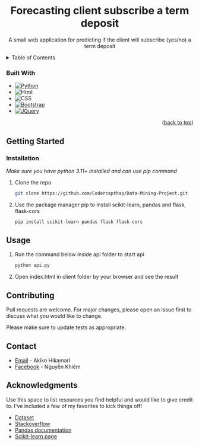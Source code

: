 <!-- PROJECT LOGO -->
<br />
<div align="center">
  <h1 align="center">Forecasting client subscribe a term deposit </h1>

  <p align="center">
    A small web application for predicting if the client will subscribe (yes/no) a term deposit </p>
</div>



<!-- TABLE OF CONTENTS -->
<details>
  <summary>Table of Contents</summary>

- [Getting Started](#getting-started)
  - [Installation](#installation)
- [Usage](#usage)
- [Contributing](#contributing)
- [Contact](#contact)
- [Acknowledgments](#acknowledgments)
</details>


### Built With
* [![Python][Python.org]][Python-url]
* ![Html][Html]
* ![CSS][CSS]
* [![Bootstrap][Bootstrap.com]][Bootstrap-url]
* [![JQuery][JQuery.com]][JQuery-url]

<p align="right">(<a href="#readme-top">back to top</a>)</p>



<!-- GETTING STARTED -->
## Getting Started
### Installation
<i>Make sure you have python 3.11+ installed and can use pip command</i>

1. Clone the repo
   ```sh
   git clone https://github.com/Codercapthap/Data-Mining-Project.git
   ```
2. Use the package manager pip to install scikit-learn, pandas and flask, flask-cors
    ```sh
    pip install scikit-learn pandas flask flask-cors
    ```

<!-- USAGE -->
## Usage

1. Run the command below inside api folder to start api
   ```sh
   python api.py
   ```
2. Open index.html in client folder by your browser and see the result

<!-- CONTRIBUTING -->
## Contributing

Pull requests are welcome. For major changes, please open an issue first to discuss what you would like to change.

Please make sure to update tests as appropriate.

<!-- CONTACT -->
## Contact

* [Email](mailto:kidkaito1412.1@gmail.com) - Akiko Hikamari
* [Facebook](https://www.facebook.com/AkikoHikamari/) - Nguyễn Khiêm

<!-- ACKNOWLEDGMENTS -->
## Acknowledgments

Use this space to list resources you find helpful and would like to give credit to. I've included a few of my favorites to kick things off!

* [Dataset](https://archive.ics.uci.edu/ml/datasets/Bank+Marketing)
* [Stackoverflow](https://stackoverflow.com/)
* [Pandas documentation](https://pandas.pydata.org/docs/reference/index.html)
* [Scikit-learn page](https://scikit-learn.org/)


<!-- MARKDOWN LINKS & IMAGES -->
[Bootstrap.com]: https://img.shields.io/badge/Bootstrap-563D7C?style=for-the-badge&logo=bootstrap&logoColor=white
[Bootstrap-url]: https://getbootstrap.com
[JQuery.com]: https://img.shields.io/badge/jQuery-0769AD?style=for-the-badge&logo=jquery&logoColor=white
[JQuery-url]: https://jquery.com 
[Python.org]: https://img.shields.io/badge/python-3670A0?style=for-the-badge&logo=python&logoColor=ffdd54
[Python-url]: https://python.org
[Html]: https://img.shields.io/badge/HTML-239120?style=for-the-badge&logo=html5&logoColor=white
[CSS]: https://img.shields.io/badge/CSS-239120?&style=for-the-badge&logo=css3&logoColor=white